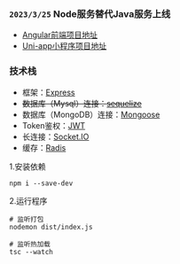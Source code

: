 
### `2023/3/25` Node服务替代Java服务上线


- [Angular前端项目地址](https://github.com/jiang227947/ziyi-project)
- [Uni-app小程序项目地址](https://github.com/jiang227947/discord-uniapp)


### 技术栈

- 框架：[Express](https://www.expressjs.com.cn/)
- ~~数据库（Mysql）连接：[sequelize](https://www.sequelize.cn/core-concepts/getting-started/)~~
- 数据库（MongoDB）连接：[Mongoose](https://mongoosejs.com/)
- Token鉴权：[JWT](https://jwt.io/)
- 长连接：[Socket.IO](https://socket.io/)
- 缓存：[Radis](https://redis.io/)

1.安装依赖
```shell
npm i --save-dev
```
2.运行程序
```shell
# 监听打包
nodemon dist/index.js

# 监听热加载
tsc --watch
```


